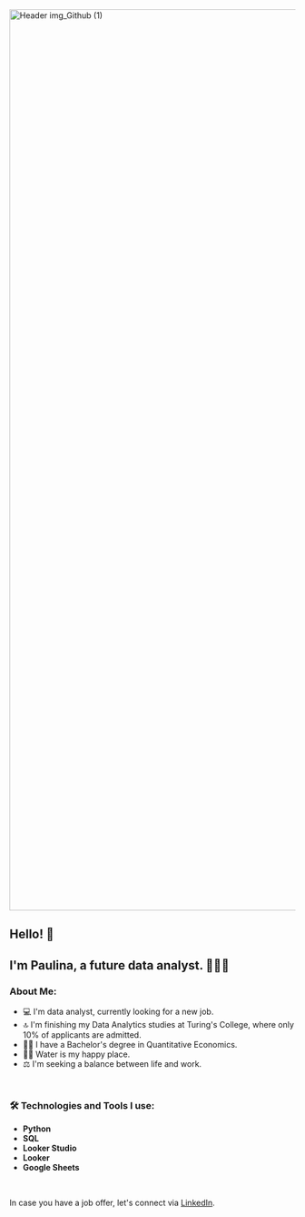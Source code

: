 <img width="1584" alt="Header img_Github (1)" src="https://github.com/paukat/paukat/assets/70438102/4150bb13-64ac-4fce-85d5-0f87d4c379f5">

## Hello! 👋
## I'm Paulina, a future data analyst. 👩🏻‍💻

### About Me:
* 💻 I'm data analyst, currently looking for a new job.
* 🔝 I'm finishing my Data Analytics studies at Turing's College, where only 10% of applicants are admitted.
* 👩‍🎓 I have a Bachelor's degree in Quantitative Economics.
* 🏊‍♀️ Water is my happy place.
* ⚖️ I'm seeking a balance between life and work.

<br>

### 🛠️ Technologies and Tools I use:
* **Python**
* **SQL**
* **Looker Studio**
* **Looker**
* **Google Sheets**

<br>

In case you have a job offer, let's connect via [LinkedIn](www.linkedin.com/in/paulina-katkauskaite).

